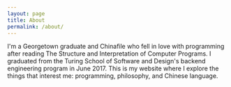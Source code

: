 ```yaml
---
layout: page
title: About
permalink: /about/
---
```


I'm a Georgetown graduate and Chinafile who fell in love with programming after reading The Structure and Interpretation of Computer Programs. I graduated from the Turing School of Software and Design's backend engineering program in June 2017. This is my website where I explore the things that interest me: programming, philosophy, and Chinese language.